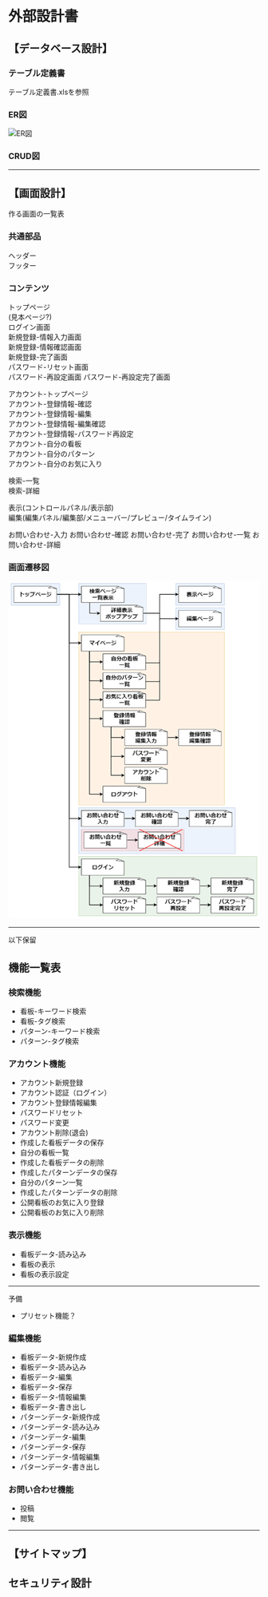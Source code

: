 # 外部設計書
## 【データベース設計】
### テーブル定義書
テーブル定義書.xlsを参照
### ER図
![ER図](ER%E5%9B%B3.png)
### CRUD図
---
## 【画面設計】
作る画面の一覧表
### 共通部品
ヘッダー  
フッター

### コンテンツ
トップページ  
(見本ページ?)  
ログイン画面  
新規登録-情報入力画面  
新規登録-情報確認画面  
新規登録-完了画面  
パスワード-リセット画面  
パスワード-再設定画面
パスワード-再設定完了画面

アカウント-トップページ  
アカウント-登録情報-確認  
アカウント-登録情報-編集  
アカウント-登録情報-編集確認  
アカウント-登録情報-パスワード再設定  
アカウント-自分の看板  
アカウント-自分のパターン  
アカウント-自分のお気に入り  

検索-一覧  
検索-詳細

表示(コントロールパネル/表示部)  
編集(編集パネル/編集部/メニューバー/プレビュー/タイムライン)  

お問い合わせ-入力
お問い合わせ-確認
お問い合わせ-完了
お問い合わせ-一覧
お問い合わせ-詳細

### 画面遷移図
![画面遷移図](%E7%94%BB%E9%9D%A2%E9%81%B7%E7%A7%BB%E5%9B%B3.png)

---
以下保留
## 機能一覧表
### 検索機能
* 看板-キーワード検索
* 看板-タグ検索
* パターン-キーワード検索
* パターン-タグ検索
### アカウント機能
* アカウント新規登録
* アカウント認証（ログイン）
* アカウント登録情報編集
* パスワードリセット
* パスワード変更
* アカウント削除(退会)
* 作成した看板データの保存
* 自分の看板一覧
* 作成した看板データの削除
* 作成したパターンデータの保存
* 自分のパターン一覧
* 作成したパターンデータの削除
* 公開看板のお気に入り登録
* 公開看板のお気に入り削除
### 表示機能
* 看板データ-読み込み
* 看板の表示
* 看板の表示設定
---
予備
* プリセット機能？
### 編集機能
* 看板データ-新規作成
* 看板データ-読み込み
* 看板データ-編集
* 看板データ-保存
* 看板データ-情報編集
* 看板データ-書き出し
* パターンデータ-新規作成
* パターンデータ-読み込み
* パターンデータ-編集
* パターンデータ-保存
* パターンデータ-情報編集
* パターンデータ-書き出し

### お問い合わせ機能
* 投稿
* 閲覧

---
## 【サイトマップ】
## セキュリティ設計
